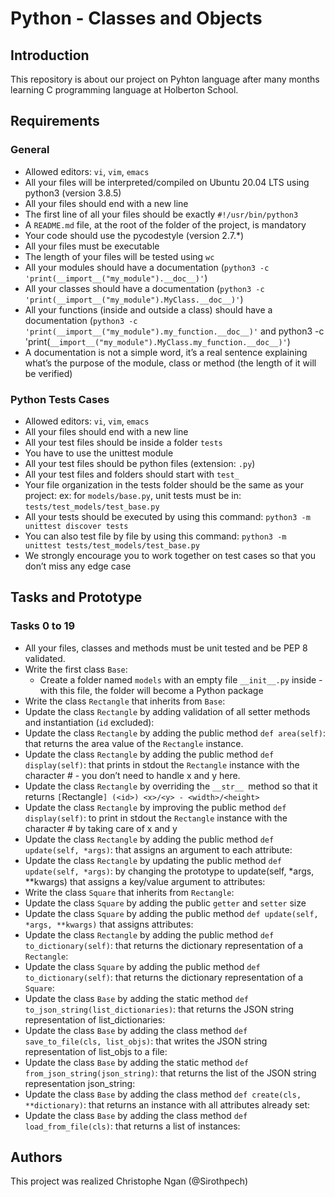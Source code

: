 # Python - Classes and Objects

## Introduction
This repository is about our project on Pyhton language after many months learning C programming language at Holberton School.

## Requirements
### General
* Allowed editors: `vi`, `vim`, `emacs`
* All your files will be interpreted/compiled on Ubuntu 20.04 LTS using python3 (version 3.8.5)
* All your files should end with a new line
* The first line of all your files should be exactly `#!/usr/bin/python3`
* A `README.md` file, at the root of the folder of the project, is mandatory
* Your code should use the pycodestyle (version 2.7.*)
* All your files must be executable
* The length of your files will be tested using `wc`
* All your modules should have a documentation (`python3 -c 'print(__import__("my_module").__doc__)'`)
* All your classes should have a documentation (`python3 -c 'print(__import__("my_module").MyClass.__doc__)'`)
* All your functions (inside and outside a class) should have a documentation (`python3 -c 'print(__import__("my_module").my_function.__doc__)'` and python3 -c 'print(`__import__("my_module").MyClass.my_function.__doc__)'`)
* A documentation is not a simple word, it’s a real sentence explaining what’s the purpose of the module, class or method (the length of it will be verified)

### Python Tests Cases
* Allowed editors: `vi`, `vim`, `emacs`
* All your files should end with a new line
* All your test files should be inside a folder `tests`
* You have to use the unittest module
* All your test files should be python files (extension: `.py`)
* All your test files and folders should start with `test_`
* Your file organization in the tests folder should be the same as your project: ex: for `models/base.py`, unit tests must be in: `tests/test_models/test_base.py`
* All your tests should be executed by using this command: `python3 -m unittest discover tests`
* You can also test file by file by using this command: `python3 -m unittest tests/test_models/test_base.py`
* We strongly encourage you to work together on test cases so that you don’t miss any edge case

## Tasks and Prototype
### Tasks 0 to 19

* All your files, classes and methods must be unit tested and be PEP 8 validated.
* Write the first class `Base`:
    - Create a folder named `models` with an empty file `__init__.py` inside - with this file, the folder will become a Python package
* Write the class `Rectangle` that inherits from `Base`:
* Update the class `Rectangle` by adding validation of all setter methods and instantiation (`id` excluded):
* Update the class `Rectangle` by adding the public method `def area(self)`: that returns the area value of the `Rectangle` instance.
* Update the class `Rectangle` by adding the public method `def display(self)`: that prints in stdout the `Rectangle` instance with the character # - you don’t need to handle x and y here.
* Update the class `Rectangle` by overriding the `__str__ `method so that it returns `[`Rectangle`] (<id>) <x>/<y> - <width>/<height>`
* Update the class `Rectangle` by improving the public method `def display(self)`: to print in stdout the `Rectangle` instance with the character # by taking care of x and y
* Update the class `Rectangle` by adding the public method `def update(self, *args)`: that assigns an argument to each attribute:
* Update the class `Rectangle` by updating the public method `def update(self, *args)`: by changing the prototype to update(self, *args, **kwargs) that assigns a key/value argument to attributes:
* Write the class `Square` that inherits from `Rectangle`:
* Update the class `Square` by adding the public `getter` and `setter` size
* Update the class `Square` by adding the public method `def update(self, *args, **kwargs)` that assigns attributes:
* Update the class `Rectangle` by adding the public method `def to_dictionary(self)`: that returns the dictionary representation of a `Rectangle`:
* Update the class `Square` by adding the public method `def to_dictionary(self)`: that returns the dictionary representation of a `Square`:
* Update the class `Base` by adding the static method `def to_json_string(list_dictionaries)`: that returns the JSON string representation of list_dictionaries:
* Update the class `Base` by adding the class method `def save_to_file(cls, list_objs)`: that writes the JSON string representation of list_objs to a file:
* Update the class `Base` by adding the static method `def from_json_string(json_string)`: that returns the list of the JSON string representation json_string:
* Update the class `Base` by adding the class method `def create(cls, **dictionary)`: that returns an instance with all attributes already set:
* Update the class `Base` by adding the class method `def load_from_file(cls)`: that returns a list of instances:



## Authors
This project was realized Christophe Ngan (@Sirothpech)
